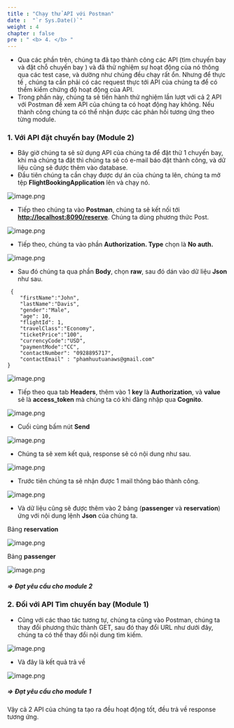 ```yaml
---
title : "Chạy thử API với Postman"
date :  "`r Sys.Date()`" 
weight : 4
chapter : false
pre : " <b> 4. </b> "
---
```


- Qua các phần trên, chúng ta đã tạo thành công các API (tìm chuyến bay và đặt chỗ chuyến bay ) và đã thử nghiệm sự hoạt động của nó thông qua các test case, và dường như chúng đều chạy rất ổn. Nhưng để thực tế , chúng ta cần phải có các request thực tới API của chúng ta để có thểm kiểm chứng độ hoạt động của API. 
- Trong phần này, chúng ta sẽ tiến hành thử nghiệm lần lượt với cả 2 API với Postman để xem API của chúng ta có hoạt động hay không. Nếu thành công chúng ta có thể nhận được các phản hồi tương ứng theo từng module.
### 1. Với API đặt chuyến bay (Module 2)
- Bây giờ chúng ta sẽ sử dụng API của chúng ta để đặt thử 1 chuyến bay, khi mà chúng ta đặt thì chúng ta sẽ có e-mail báo đặt thành công, và dữ liệu cũng sẽ được thêm vào database.
- Đầu tiên chúng ta cần chạy được dự án của chúng ta lên, chúng ta mở tệp **FlightBookingApplication** lên và chạy nó.

![image.png](/images/test_postman/image.png)


- Tiếp theo chúng ta vào **Postman**, chúng ta sẽ kết nối tới **[http://localhost:8090/reserve](http://localhost:8090/reserve)**. Chúng ta dùng phương thức Post.

![image.png](/images/test_postman/image_1.png)

- Tiếp theo, chúng ta vào phần **Authorization. Type** chọn là **No auth.**

![image.png](/images/test_postman/image_2.png)

- Sau đó chúng ta qua phần **Body**, chọn **raw**, sau đó dán vào dữ liệu **Json** như sau.


```
 {
    "firstName":"John",
    "lastName":"Davis",
    "gender":"Male",
    "age": 10,
    "flightId": 1,
    "travelClass":"Economy",
    "ticketPrice":"100",
    "currencyCode":"USD",
    "paymentMode":"CC",
    "contactNumber": "0928895717",
    "contactEmail" : "phamhuutuanaws@gmail.com"
}
```


![image.png](/images/test_postman/image_3.png)

- Tiếp theo qua tab **Headers**, thêm vào 1 **key** là **Authorization**, và **value** sẽ là **access_token** mà chúng ta có khi đăng nhập qua **Cognito**.

![image.png](/images/test_postman/image_4.png)

- Cuối cùng bấm nút **Send**

![image.png](/images/test_postman/image_5.png)

- Chúng ta sẽ xem kết quả, response sẽ có nội dung như sau.

![image.png](/images/test_postman/image_6.png)

- Trước tiên chúng ta sẽ nhận được 1 mail thông báo thành công.

![image.png](/images/test_postman/image_7.png)

- Và dữ liệu cũng sẽ được thêm vào 2 bảng (**passenger** và **reservation**) ứng với nội dung lệnh **Json** của chúng ta.

Bảng **reservation**

![image.png](/images/test_postman/image_8.png)

Bảng **passenger**

![image.png](/images/test_postman/image_9.png)

##### => Đạt yêu cầu cho module 2

### 2. Đối với API Tìm chuyến bay (Module 1)

- Cũng với các thao tác tương tự, chúng ta cũng vào Postman, chúng ta thay đổi phương thức thành GET, sau đó thay đổi URL như dưới đây, chúng ta có thể thay đổi nội dung tìm kiếm.

![image.png](/images/test_postman/image_10.png)

- Và đây là kết quả trả về

![image.png](/images/test_postman/image_11.png)
##### => Đạt yêu cầu cho module 1

Vậy cả 2 API của chúng ta tạo ra đều hoạt động tốt, đều trả về response tương ứng.